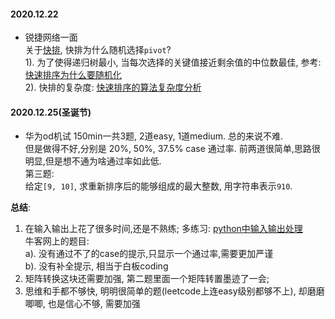#### 2020.12.22
- 锐捷网络一面                
关于[快排](https://github.com/Iruze/SolutionsOnLeetcodeForZZW/blob/master/SolutionsSummary/%E6%8E%92%E5%BA%8F%E6%80%BB%E7%BB%93-topK%E9%97%AE%E9%A2%98.md/##快排), 快排为什么随机选择`pivot`?           
1). 为了使得递归树最小, 当每次选择的关键值接近剩余值的中位数最佳, 参考: [快速排序为什么要随机化](https://blog.csdn.net/jiangbaige/article/details/50136683)           
2). 快排的复杂度: [快速排序的算法复杂度分析](https://www.jianshu.com/p/45efd93fadae)


#### 2020.12.25(圣诞节)
- 华为od机试
150min一共3题, 2道easy, 1道medium. 总的来说不难.   
但是做得不好,分别是 20%, 50%, 37.5% case 通过率. 前两道很简单,思路很明显,但是想不通为啥通过率如此低.    
第三题:      
给定`[9, 10]`, 求重新排序后的能够组成的最大整数, 用字符串表示`910`.       

**总结**:   
>
1. 在输入输出上花了很多时间,还是不熟练; 多练习: [python中输入输出处理](https://blog.csdn.net/hunjiancuo5340/article/details/108869741)             
    牛客网上的题目:            
    a). 没有通过不了的case的提示,只显示一个通过率,需要更加严谨       
    b). 没有补全提示, 相当于白板coding           
2. 矩阵转换这块还需要加强, 第二题里面一个矩阵转置墨迹了一会;               
3. 思维和手都不够快, 明明很简单的题(leetcode上连easy级别都够不上), 却磨磨唧唧, 也是信心不够, 需要加强             

